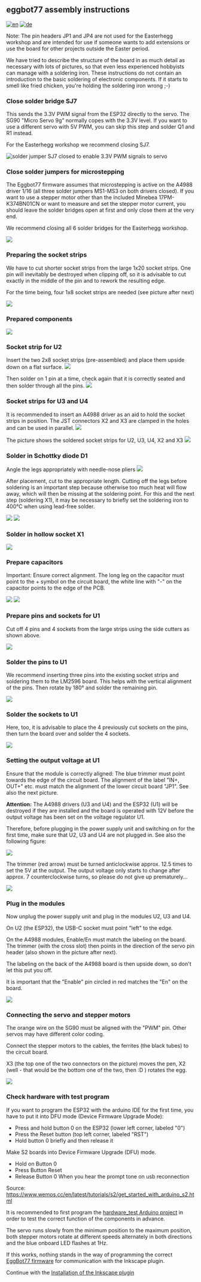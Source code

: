 ## eggbot77 assembly instructions
[![en](https://img.shields.io/badge/lang-en-red.svg)](https://github.com/section77/eggbot77/blob/main/electronics/assembly/README.en.md)
[![de](https://img.shields.io/badge/lang-de-blue.svg)](https://github.com/section77/eggbot77/blob/main/electronics/assembly/README.md)

Note: The pin headers JP1 and JP4 are not used for the Easterhegg workshop and are intended for use if someone wants to add extensions or use the board for other projects outside the Easter period.

We have tried to describe the structure of the board in as much detail as necessary with lots of pictures, so that even less experienced hobbyists can manage with a soldering iron. These instructions do not contain an introduction to the basic soldering of electronic components. If it starts to smell like fried chicken, you're holding the soldering iron wrong ;-)

### Close solder bridge SJ7

This sends the 3.3V PWM signal from the ESP32 directly to the servo. The SG90 "Micro Servo 9g" normally copes with the 3.3V level. If you want to use a different servo with 5V PWM, you can skip this step and solder Q1 and R1 instead.

For the Easterhegg workshop we recommend closing SJ7.

![solder jumper SJ7 closed to enable 3.3V PWM signals to servo](01_close_SJ7.jpg)

### Close solder jumpers for microstepping

The Eggbot77 firmware assumes that microstepping is active on the A4988 driver 1/16 (all three solder jumpers MS1-MS3 on both drivers closed). If you want to use a stepper motor other than the included Minebea 17PM-K374BN01CN or want to measure and set the stepper motor current, you should leave the solder bridges open at first and only close them at the very end.

We recommend closing all 6 solder bridges for the Easterhegg workshop.

![](02_close_MS1_MS2_MS3.jpg)

### Preparing the socket strips

We have to cut shorter socket strips from the large 1x20 socket strips. One pin will inevitably be destroyed when clipping off, so it is advisable to cut exactly in the middle of the pin and to rework the resulting edge.

For the time being, four 1x8 socket strips are needed (see picture after next)

![](03_prepare_socket_strips.jpg)

### Prepared components

![](04_prepared_components.jpg)

### Socket strip for U2

Insert the two 2x8 socket strips (pre-assembled) and place them upside down on a flat surface.
![](05_U2_place_two_column_socket_strips.jpg)

Then solder on 1 pin at a time, check again that it is correctly seated and then solder through all the pins.
![](06_U2_solder_two_column_socket_strips.jpg)

### Socket strips for U3 and U4

It is recommended to insert an A4988 driver as an aid to hold the socket strips in position. The JST connectors X2 and X3 are clamped in the holes and can be used in parallel.
![](07_U3_solder_socket_strips.jpg)

The picture shows the soldered socket strips for U2, U3, U4, X2 and X3
![](08_soldered_socket_rows.jpg)

### Solder in Schottky diode D1

Angle the legs appropriately with needle-nose pliers
![](09_D1_bend_legs_schottky_diode.jpg)

After placement, cut to the appropriate length. Cutting off the legs before soldering is an important step because otherwise too much heat will flow away, which will then be missing at the soldering point. For this and the next step (soldering X1), it may be necessary to briefly set the soldering iron to 400°C when using lead-free solder.

![](10_D1_place_schottky_diode.jpg)
![](11_D1_solder_schottky_diode.jpg)

### Solder in hollow socket X1
![](12_X1_place_and_solder.jpg)

### Prepare capacitors

Important: Ensure correct alignment. The long leg on the capacitor must point to the + symbol on the circuit board, the white line with "-" on the capacitor points to the edge of the PCB.

![](13_C1_C2_prepare_capacitors.jpg)
![](14_C1_C2_solder_capacitors.jpg)

### Prepare pins and sockets for U1

Cut off 4 pins and 4 sockets from the large strips using the side cutters as shown above.

![](15_U1_prepared_sockets.jpg)

### Solder the pins to U1

We recommend inserting three pins into the existing socket strips and soldering them to the LM2596 board. This helps with the vertical alignment of the pins. Then rotate by 180° and solder the remaining pin.

![](16_U1_solder_pins.jpg)

### Solder the sockets to U1

Here, too, it is advisable to place the 4 previously cut sockets on the pins, then turn the board over and solder the 4 sockets.

![](17_U1_place_sockets.jpg)

### Setting the output voltage at U1

Ensure that the module is correctly aligned: The blue trimmer must point towards the edge of the circuit board. The alignment of the label "IN+, OUT+" etc. must match the alignment of the lower circuit board "JP1". See also the next picture.

**Attention:** The A4988 drivers (U3 and U4) and the ESP32 (U1) will be destroyed if they are installed and the board is operated with 12V before the output voltage has been set on the voltage regulator U1.

Therefore, before plugging in the power supply unit and switching on for the first time, make sure that U2, U3 and U4 are not plugged in. See also the following figure:

![](18_U1_adjust_output_volatge_A.jpg)

The trimmer (red arrow) must be turned anticlockwise approx. 12.5 times to set the 5V at the output. The output voltage only starts to change after approx. 7 counterclockwise turns, so please do not give up prematurely...

![](18_U1_adjust_output_volatge_B.jpg)

### Plug in the modules

Now unplug the power supply unit and plug in the modules U2, U3 and U4.

On U2 (the ESP32), the USB-C socket must point "left" to the edge.

On the A4988 modules, Enable/En must match the labeling on the board. The trimmer (with the cross slot) then points in the direction of the servo pin header (also shown in the picture after next).

The labeling on the back of the A4988 board is then upside down, so don't let this put you off.

It is important that the "Enable" pin circled in red matches the "En" on the board.

![](19_A4988_carrier_variants.jpg)

### Connecting the servo and stepper motors

The orange wire on the SG90 must be aligned with the "PWM" pin. Other servos may have different color coding.

Connect the stepper motors to the cables, the ferrites (the black tubes) to the circuit board.

X3 (the top one of the two connectors on the picture) moves the pen, X2 (well - that would be the bottom one of the two, then :D ) rotates the egg.

![](20_hardware_test.jpg)

### Check hardware with test program

If you want to program the ESP32 with the arduino IDE for the first time, you have to put it into DFU mode (Device Firmware Upgrade Mode):
* Press and hold button 0 on the ESP32 (lower left corner, labeled "0")
* Press the Reset button (top left corner, labeled "RST")
* Hold button 0 briefly and then release it

Make S2 boards into Device Firmware Upgrade (DFU) mode.

* Hold on Button 0
* Press Button Reset
* Release Button 0 When you hear the prompt tone on usb reconnection

Source: https://www.wemos.cc/en/latest/tutorials/s2/get_started_with_arduino_s2.html

It is recommended to first program the [hardware_test Arduino project](../../firmware/hardware_test/hardware_test.ino)
in order to test the correct function of the components in advance.

The servo runs slowly from the minimum position to the maximum position, both stepper motors rotate at different speeds alternately in both directions and the blue onboard LED flashes at 1Hz.

If this works, nothing stands in the way of programming the correct [EggBot77 firmware](../../firmware/EggBot77/EggBot77.ino) for communication with the Inkscape plugin.

Continue with the [Installation of the Inkscape plugin](../../inkscape_1.x_extension/README.md)
